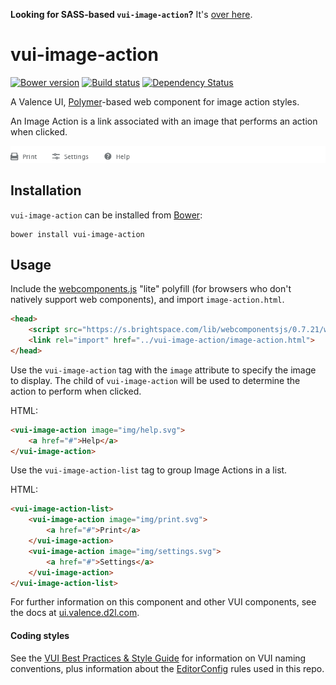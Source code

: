 **Looking for SASS-based `vui-image-action`?** It's [over here](https://github.com/Brightspace/valence-ui-image-action/tree/sass).

# vui-image-action
[![Bower version][bower-image]][bower-url]
[![Build status][ci-image]][ci-url]
[![Dependency Status][dependencies-image]][dependencies-url]

A Valence UI, [Polymer](https://www.polymer-project.org/1.0/)-based web component for image action styles.

An Image Action is a link associated with an image that performs an action when clicked.

![screenshot of image actions](/screenshots/multiple.png)


## Installation

`vui-image-action` can be installed from [Bower][bower-url]:
```shell
bower install vui-image-action
```

## Usage

Include the [webcomponents.js](http://webcomponents.org/polyfills/) "lite" polyfill (for browsers who don't natively support web components), and import `image-action.html`.

```html
<head>
	<script src="https://s.brightspace.com/lib/webcomponentsjs/0.7.21/webcomponents-lite.min.js"></script>
	<link rel="import" href="../vui-image-action/image-action.html">
</head>
```

Use the `vui-image-action` tag with the `image` attribute to specify the image to display. The child of `vui-image-action` will be used to determine the action to perform when clicked.

HTML:
```html
<vui-image-action image="img/help.svg">
	<a href="#">Help</a>
</vui-image-action>
```

Use the `vui-image-action-list` tag to group Image Actions in a list.

HTML:
```html
<vui-image-action-list>
	<vui-image-action image="img/print.svg">
		<a href="#">Print</a>
	</vui-image-action>
	<vui-image-action image="img/settings.svg">
		<a href="#">Settings</a>
	</vui-image-action>
</vui-image-action-list>
```

For further information on this component and other VUI components, see the docs at [ui.valence.d2l.com](http://ui.valence.d2l.com/).

#### Coding styles
See the [VUI Best Practices & Style Guide](https://github.com/Brightspace/valence-ui-docs/wiki/Best-Practices-&-Style-Guide) for information on VUI naming conventions, plus information about the [EditorConfig](http://editorconfig.org) rules used in this repo.

[bower-url]: http://bower.io/search/?q=vui-image-action
[bower-image]: https://img.shields.io/bower/v/vui-image-action.svg
[ci-url]: https://travis-ci.org/Brightspace/valence-ui-image-action
[ci-image]: https://travis-ci.org/Brightspace/valence-ui-image-action.svg?branch=master
[dependencies-url]: https://david-dm.org/brightspace/valence-ui-image-action
[dependencies-image]: https://img.shields.io/david/Brightspace/valence-ui-image-action.svg
